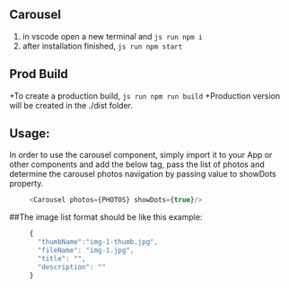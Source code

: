 ## Carousel
1. in vscode open a new terminal and ``` js run npm i ```
2. after installation finished, ``` js run npm start ```

## Prod Build
+To create a production build, ``` js run npm run build ```
+Production version will be created in the ./dist folder.

## Usage:
In order to use the carousel component, simply import it to your App 
or other components and add the below tag, pass the list of photos and
determine the carousel photos navigation by passing value to showDots property.

``` js
     <Carousel photos={PHOTOS} showDots={true}/>
```   
##The image list format should be like this example:

``` js
     {
       "thumbName":"img-1-thumb.jpg",
       "fileName": "img-1.jpg",
       "title": "",
       "description": ""
     }
``` 
